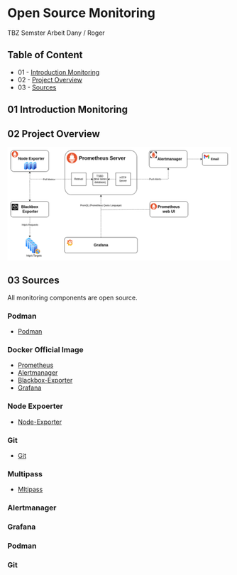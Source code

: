 Open Source Monitoring
==== 

TBZ Semster Arbeit Dany / Roger

## Table of Content

* 01 - [Introduction Monitoring](#01-introduction-monitoring)
* 02 - [Project Overview](#02-project-overview)
* 03 - [Sources](#02-sources)


## 01 Introduction Monitoring

## 02 Project Overview
![Draw](images/prometheus.drawio.png)

## 03 Sources
All monitoring components are open source.

### Podman
- [Podman](https://podman.io/)

### Docker Official Image
- [Prometheus](https://hub.docker.com/r/prom/prometheus)
- [Alertmanager](https://hub.docker.com/r/prom/alertmanager)
- [Blackbox-Exporter](https://hub.docker.com/r/prom/blackbox-exporter)
- [Grafana](https://hub.docker.com/r/grafana/grafana)

### Node Expoerter
- [Node-Exporter](https://github.com/prometheus/node_exporter)

### Git
- [Git](https://git-scm.com/download/linux)

### Multipass
- [Mltipass](https://multipass.run/)



### Alertmanager

### Grafana

### Podman

### Git
